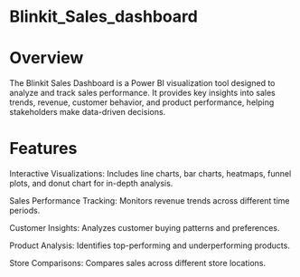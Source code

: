 # Blinkit_Sales_dashboard

# Overview

The Blinkit Sales Dashboard is a Power BI visualization tool designed to analyze and track sales performance. It provides key insights into sales trends, revenue, customer behavior, and product performance, helping stakeholders make data-driven decisions.

# Features

Interactive Visualizations: Includes line charts, bar charts, heatmaps, funnel plots, and donut chart for in-depth analysis.

Sales Performance Tracking: Monitors revenue trends across different time periods.

Customer Insights: Analyzes customer buying patterns and preferences.

Product Analysis: Identifies top-performing and underperforming products.

Store Comparisons: Compares sales across different store locations.
